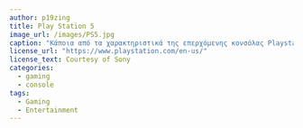 ```yaml
---
author: p19zing
title: Play Station 5 
image_url: /images/PS5.jpg
caption: "Κάποια από τα χαρακτηριστικά της επερχόμενης κονσόλας Playstation 5 είναι η εξειδικευμένη μονάδα δίσκου στερεάς κατάστασης, συμβατότητα με παιχνίδια του PlayStation 4 και του PlayStation VR τίτλους, καθώς και υποστήριξη ψηφιακών τίτλων και τίτλων βασισμένων σε δίσκο" 
license_url: "https://www.playstation.com/en-us/" 
license_text: Courtesy of Sony 
categories:
  - gaming
  - console 
tags:
  - Gaming 
  - Entertainment
---
```

